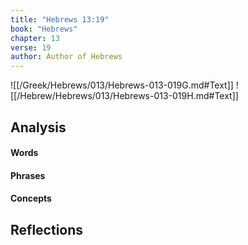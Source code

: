 ```yaml
---
title: "Hebrews 13:19"
book: "Hebrews"
chapter: 13
verse: 19
author: Author of Hebrews
---
```

![[/Greek/Hebrews/013/Hebrews-013-019G.md#Text]]
![[/Hebrew/Hebrews/013/Hebrews-013-019H.md#Text]]

## Analysis

#### Words

#### Phrases

#### Concepts

## Reflections
